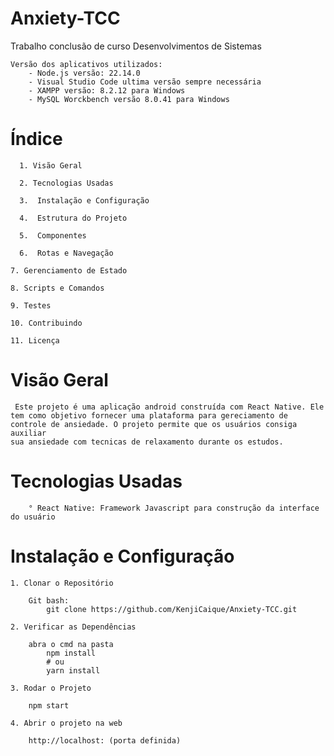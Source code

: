 # Anxiety-TCC
Trabalho conclusão de curso Desenvolvimentos de Sistemas

    Versão dos aplicativos utilizados:
        - Node.js versão: 22.14.0
        - Visual Studio Code ultima versão sempre necessária 
        - XAMPP versão: 8.2.12 para Windows
        - MySQL Worckbench versão 8.0.41 para Windows

# Índice

      1. Visão Geral

      2. Tecnologias Usadas

      3.  Instalação e Configuração

      4.  Estrutura do Projeto

      5.  Componentes

      6.  Rotas e Navegação

    7. Gerenciamento de Estado

    8. Scripts e Comandos

    9. Testes

    10. Contribuindo

    11. Licença

# Visão Geral

     Este projeto é uma aplicação android construída com React Native. Ele tem como objetivo fornecer uma plataforma para gereciamento de controle de ansiedade. O projeto permite que os usuários consiga auxiliar
    sua ansiedade com tecnicas de relaxamento durante os estudos.

# Tecnologias Usadas

        ° React Native: Framework Javascript para construção da interface do usuário
        
# Instalação e Configuração

    1. Clonar o Repositório

        Git bash:
            git clone https://github.com/KenjiCaique/Anxiety-TCC.git

    2. Verificar as Dependências

        abra o cmd na pasta 
            npm install
            # ou
            yarn install

    3. Rodar o Projeto

        npm start

    4. Abrir o projeto na web

        http://localhost: (porta definida)

 

    
    

